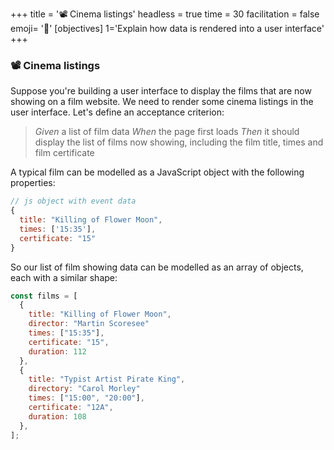 +++
title = '📽️ Cinema listings'
headless = true
time = 30
facilitation = false
emoji= '🧩'
[objectives]
    1='Explain how data is rendered into a user interface'
+++

### 📽️ Cinema listings

Suppose you're building a user interface to display the films that are now showing on a film website. We need to render some cinema listings in the user interface. Let's define an acceptance criterion:

> _Given_ a list of film data
> _When_ the page first loads
> _Then_ it should display the list of films now showing, including the film title, times and film certificate

A typical film can be modelled as a JavaScript object with the following properties:

```js
// js object with event data
{
  title: "Killing of Flower Moon",
  times: ['15:35'],
  certificate: "15"
}
```

So our list of film showing data can be modelled as an array of objects, each with a similar shape:

```js
const films = [
  {
    title: "Killing of Flower Moon",
    director: "Martin Scoresee"
    times: ["15:35"],
    certificate: "15",
    duration: 112
  },
  {
    title: "Typist Artist Pirate King",
    directory: "Carol Morley"
    times: ["15:00", "20:00"],
    certificate: "12A",
    duration: 108
  },
];
```
